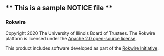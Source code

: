 ** This is a sample NOTICE file **
---------------------------------------------------------------------------------------------------

### Rokwire

Copyright 2020 The University of Illinois Board of Trustees. The Rokwire platform is licensed under the [Apache 2.0 open-source license](https://github.com/rokwire/rokwire-community/wiki/Apache-license). 

This product includes software developed as part of the [Rokwire Initiative](http://rokwire.org).
